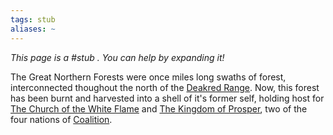 ```yaml
---
tags: stub
aliases: ~
---
```


*This page is a #stub . You can help by expanding it!*

The Great Northern Forests were once miles long swaths of forest, interconnected thoughout the north of the [Deakred Range](Deakred%20Range.md). Now, this forest has been burnt and harvested into a shell of it's former self, holding host for [The Church of the White Flame](..\..\..\About%20People\Nations\Holyl'nds\The%20Church%20of%20the%20White%20Flame.md) and [The Kingdom of Prosper](..\..\..\About%20People\Nations\The%20Kingdom%20of%20Prosper\The%20Kingdom%20of%20Prosper.md), two of the four nations of [Coalition](..\..\..\Texts\Guild%20Texts\Coalition's%20Founding%20Document.md).
